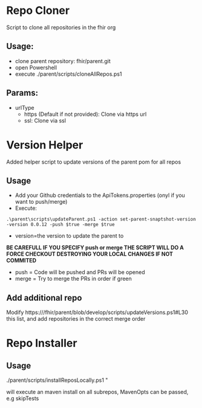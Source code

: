 # Repo Cloner

Script to clone all repositories in the fhir org

## Usage:

- clone parent repository: fhir/parent.git
- open Powershell
- execute ./parent/scripts/cloneAllRepos.ps1

## Params:
 - urlType
    - https (Default if not provided): Clone via https url
    - ssl: Clone via ssl

# Version Helper

Added helper script to update versions of the parent pom for all repos

## Usage

- Add your Github credentials to the ApiTokens.properties (onyl if you want to push/merge)
- Execute:

```
.\parent\scripts\updateParent.ps1 -action set-parent-snaptshot-version -version 0.0.12 -push $true -merge $true
```

- version=the version to update the parent to

**BE CAREFULL IF YOU SPECIFY push or merge THE SCRIPT WILL DO A FORCE CHECKOUT DESTROYING YOUR LOCAL CHANGES IF NOT COMMITED**

- push = Code will be pushed and PRs will be opened
- merge = Try to merge the PRs in order if green

## Add additional repo 

Modify https://<hostname>/fhir/parent/blob/develop/scripts/updateVersions.ps1#L30 this list, and add repositories in the correct merge order

# Repo Installer

## Usage
./parent/scripts/installReposLocally.ps1 "<MavenOpts>

will execute an maven install on all subrepos, MavenOpts can be passed, e.g skipTests
